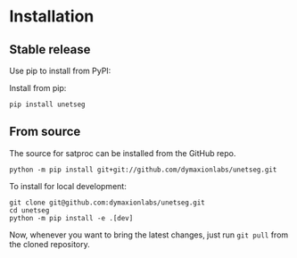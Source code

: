 # Installation

## Stable release

Use pip to install from PyPI:

Install from pip:

```
pip install unetseg
```

## From source

The source for satproc can be installed from the GitHub repo.

```
python -m pip install git+git://github.com/dymaxionlabs/unetseg.git
```

To install for local development:

```
git clone git@github.com:dymaxionlabs/unetseg.git
cd unetseg
python -m pip install -e .[dev]
```

Now, whenever you want to bring the latest changes, just run `git pull` from the
cloned repository.
